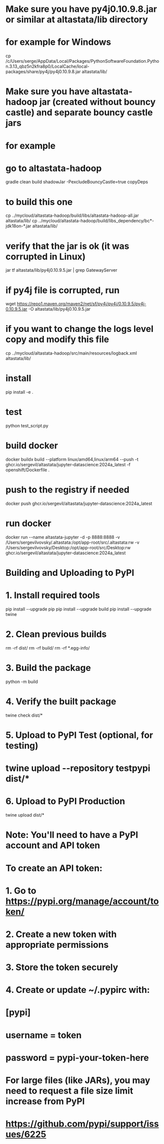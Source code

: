 # Make sure you have py4j0.10.9.8.jar or similar at altastata/lib directory

# for example for Windows
cp /c/Users/serge/AppData/Local/Packages/PythonSoftwareFoundation.Python.3.13_qbz5n2kfra8p0/LocalCache/local-packages/share/py4j/py4j0.10.9.8.jar altastata/lib/

# Make sure you have altastata-hadoop jar (created without bouncy castle) and separate bouncy castle jars

# for example
# go to altastata-hadoop

gradle clean build shadowJar -PexcludeBouncyCastle=true copyDeps

# to build this one

cp ../mycloud/altastata-hadoop/build/libs/altastata-hadoop-all.jar altastata/lib/
cp ../mycloud/altastata-hadoop/build/libs_dependency/bc*-jdk18on-*.jar altastata/lib/

# verify that the jar is ok (it was corrupted in Linux)
jar tf altastata/lib/py4j0.10.9.5.jar | grep GatewayServer

# if py4j file is corrupted, run
wget https://repo1.maven.org/maven2/net/sf/py4j/py4j/0.10.9.5/py4j-0.10.9.5.jar -O altastata/lib/py4j0.10.9.5.jar

# if you want to change the logs level copy and modify this file
cp ../mycloud/altastata-hadoop/src/main/resources/logback.xml altastata/lib/

# install
pip install -e .

# test
python test_script.py

# build docker
docker buildx build --platform linux/amd64,linux/arm64 --push -t ghcr.io/sergevil/altastata/jupyter-datascience:2024a_latest -f openshift/Dockerfile .

# push to the registry if needed
docker push ghcr.io/sergevil/altastata/jupyter-datascience:2024a_latest

# run docker
docker run --name altastata-jupyter -d -p 8888:8888 -v /Users/sergevilvovsky/.altastata:/opt/app-root/src/.altastata:rw -v /Users/sergevilvovsky/Desktop:/opt/app-root/src/Desktop:rw ghcr.io/sergevil/altastata/jupyter-datascience:2024a_latest

# Building and Uploading to PyPI

# 1. Install required tools
pip install --upgrade pip
pip install --upgrade build
pip install --upgrade twine

# 2. Clean previous builds
rm -rf dist/
rm -rf build/
rm -rf *.egg-info/

# 3. Build the package
python -m build

# 4. Verify the built package
twine check dist/*

# 5. Upload to PyPI Test (optional, for testing)
# twine upload --repository testpypi dist/*

# 6. Upload to PyPI Production
twine upload dist/*

# Note: You'll need to have a PyPI account and API token
# To create an API token:
# 1. Go to https://pypi.org/manage/account/token/
# 2. Create a new token with appropriate permissions
# 3. Store the token securely
# 4. Create or update ~/.pypirc with:
# [pypi]
# username = __token__
# password = pypi-your-token-here

# For large files (like JARs), you may need to request a file size limit increase from PyPI
# https://github.com/pypi/support/issues/6225
